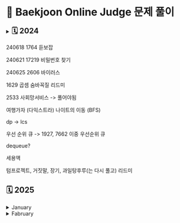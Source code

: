 # 📄 Baekjoon Online Judge 문제 풀이
<details>
<summary><strong style="font-size: 20px">🗓️ 2024</strong></summary>

| 날짜 | 문제 번호 | 문제 이름 |
|:----------:|:----------:|:----------|
| 2024-06-06 | 3085 | [사탕게임](https://github.com/sehaim/algorithm/tree/master/BOJ_Solution/src/boj_3085_사탕게임) |
| 2024-06-13 | 11723 | [집합](https://github.com/sehaim/algorithm/tree/master/BOJ_Solution/src/boj_11723_집합) |
| 2024-06-17 | 1062 | [가르침](https://github.com/sehaim/algorithm/tree/master/BOJ_Solution/src/boj_1062_가르침) |
| 2024-06-18 | 1764 | [듣보잡](https://github.com/sehaim/algorithm/tree/master/BOJ_Solution/src/boj_1764_듣보잡) |
| 2024-06-21 | 17219 | [비밀번호 찾기](https://github.com/sehaim/algorithm/tree/master/BOJ_Solution/src/boj_17219_비밀번호찾기) |
| 2024-06-25 | 1260<br>2606<br>16928<br>11659<br>14940 | [DFS와 BFS](https://github.com/sehaim/algorithm/tree/master/BOJ_Solution/src/boj_1260_DFS와BFS)<br>[바이러스](https://github.com/sehaim/algorithm/tree/master/BOJ_Solution/src/boj_2606_바이러스)<br>[뱀과 사다리 게임](https://github.com/sehaim/algorithm/tree/master/BOJ_Solution/src/boj_16928_뱀과사다리게임)<br>[구간 합 구하기 4](https://github.com/sehaim/algorithm/tree/master/BOJ_Solution/src/boj_11659_구간합구하기4)<br>[쉬운 최단거리](https://github.com/sehaim/algorithm/tree/master/BOJ_Solution/src/boj_14940_쉬운최단거리) |
| 2024-06-26 | 7576<br>7569<br>1697<br>9019<br>11724 | [토마토](https://github.com/sehaim/algorithm/tree/master/BOJ_Solution/src/boj_7576_토마토)<br>[토마토](https://github.com/sehaim/algorithm/tree/master/BOJ_Solution/src/boj_7569_토마토)<br>[숨바꼭질](https://github.com/sehaim/algorithm/tree/master/BOJ_Solution/src/boj_1697_숨바꼭질)<br>[DSLR](https://github.com/sehaim/algorithm/tree/master/BOJ_Solution/src/boj_9019_DSLR)<br>[연결 요소의 개수](https://github.com/sehaim/algorithm/tree/master/BOJ_Solution/src/boj_11724_연결요소의개수) |
| 2024-06-27 | 9375 | [패션왕 신해빈](https://github.com/sehaim/algorithm/tree/master/BOJ_Solution/src/boj_9375_패션왕신해빈) |
| 2024-07-02 | 1003<br>11053 | [피보나치 함수](https://github.com/sehaim/algorithm/tree/master/BOJ_Solution/src/boj_1003_피보나치함수)<br>[가장 긴 증가하는 부분 수열](https://github.com/sehaim/algorithm/tree/master/BOJ_Solution/src/boj_11053_가장긴증가하는부분수열) |
| 2024-07-03 | 9095 | [1, 2, 3 더하기](https://github.com/sehaim/algorithm/tree/master/BOJ_Solution/src/boj_9095_123더하기) |
| 2024-07-04 | 1463 | [1로 만들기](https://github.com/sehaim/algorithm/tree/master/BOJ_Solution/src/boj_1463_1로만들기) |
| 2024-07-05 | 1238<br>11054 | [파티](https://github.com/sehaim/algorithm/tree/master/BOJ_Solution/src/boj_1238_파티)<br>[가장 긴 바이토닉 부분 수열](https://github.com/sehaim/algorithm/tree/master/BOJ_Solution/src/boj_11054_가장긴바이토닉부분수열) |
| 2024-07-11 | 1167 | [트리의 지름](https://github.com/sehaim/algorithm/tree/master/BOJ_Solution/src/boj_1167_트리의지름) |
| 2024-07-13 | 17386 | [선분 교차1](https://github.com/sehaim/algorithm/tree/master/BOJ_Solution/src/boj_17386_선분교차1) |
| 2024-07-17 | 11404 | [플로이드](https://github.com/sehaim/algorithm/tree/master/BOJ_Solution/src/boj_11404_플로이드) |
| 2024-07-19 | 1922 | [네트워크 연결](https://github.com/sehaim/algorithm/tree/master/BOJ_Solution/src/boj_1922_네트워크연결) |
| 2024-07-25 | 1846 | [장기](https://github.com/sehaim/algorithm/tree/master/BOJ_Solution/src/boj_1846_장기) |
| 2024-08-08 | 1043<br>9466 | [거짓말](https://github.com/sehaim/algorithm/tree/master/BOJ_Solution/src/boj_1043_거짓말)<br>[텀 프로젝트](https://github.com/sehaim/algorithm/tree/master/BOJ_Solution/src/boj_9466_텀프로젝트) |
| 2024-08-21 | 1005<br>2342 | [ACM Craft](https://github.com/sehaim/algorithm/tree/master/BOJ_Solution/src/boj_1005_ACMCraft)<br>[Dance Dance Revolution](https://github.com/sehaim/algorithm/tree/master/BOJ_Solution/src/boj_2342_DanceDanceRevolution) |
| 2024-12-16 | 15686 | [치킨 배달](https://github.com/sehaim/algorithm/tree/master/BOJ_Solution/src/boj_15686_치킨배달) |
| 2024-12-17 | 2579 | [계단 오르기](https://github.com/sehaim/algorithm/tree/master/BOJ_Solution/src/boj_2579_계단오르기) |
| 2024-12-18 | 30804 | [과일 탕후루](https://github.com/sehaim/algorithm/tree/master/BOJ_Solution/src/boj_30804_과일탕후루) |
| 2024-12-19 | 2178 | [미로 탐색](https://github.com/sehaim/algorithm/tree/master/BOJ_Solution/src/boj_2178_미로탐색) |
| 2024-12-20 | 10026 | [적록색약](https://github.com/sehaim/algorithm/tree/master/BOJ_Solution/src/boj_10026_적록색약) |
| 2024-12-26 | 1620<br>1931 | [나는야 포켓몬 마스터 이다솜](https://github.com/sehaim/algorithm/tree/master/BOJ_Solution/src/boj_1620_나는야포켓몬마스터이다솜)<br>[회의실 배정](https://github.com/sehaim/algorithm/tree/master/BOJ_Solution/src/boj_1931_회의실배정) |

</details>

240618 1764 듣보잡

240621 17219 비밀번호 찾기

240625 2606 바이러스 

1629 곱셈
숨바꼭질 리드미

2533 사회망서비스 -> 풀어야됨

여행가자 (다익스트라)
나이트의 이동 (BFS)

dp -> lcs

우선 순위 큐 -> 1927, 7662 이중 우선순위 큐

dequeue?

세용액

텀프로젝트, 거짓말, 장기, 과일탕후루(는 다시 풀고) 리드미


## 🗓️ 2025
<details>
  <summary>January</summary>

  | 날짜 | 문제 번호 | 문제 이름 |
  |:----------:|:----------:|:----------|

</details>
<details>
  <summary>Fabruary</summary>

  | 날짜 | 문제 번호 | 문제 이름 |
  |:----------:|:----------:|:----------|
  
</details>